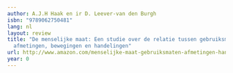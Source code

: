 ```yaml
---
author: A.J.H Haak en ir D. Leever-van den Burgh
isbn: "9789062750481"
lang: nl
layout: review
title: "De menselijke maat: Een studie over de relatie tussen gebruiksmaten en menselijke
  afmetingen, bewegingen en handelingen"
url: http://www.amazon.com/menselijke-maat-gebruiksmaten-afmetingen-handelingen/dp/9062750486?SubscriptionId=0VMG0VFGBMRWVRA58R02&tag=ldvd-20&linkCode=xm2&camp=2025&creative=165953&creativeASIN=9062750486
year: 0
---
```


